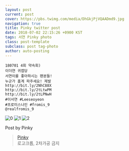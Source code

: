 ```yaml
---
layout: post
current: post
cover: https://pbs.twimg.com/media/DhGkjPjVQAADmd9.jpg
navigation: true
title: Pinky twitter post
date: 2018-07-02 22:15:26 +0900 KST
tags: 서연 Pinky photo
class: post-template
subclass: post tag-photo
author: auto-posting
---
```


```  
180701 4회 약속회)  
이더연 귀엽당   
서연이를 좋아하시는 팬분들!  
누군가 홈계 파주세요! 제발   
http://bit.ly/2NhC88X   
http://bit.ly/2tLtwPM   
http://bit.ly/2tLPNwH   
#이서연 #Leeseoyeon  
#프로미스나인 #fromis_9  
@realfromis_9  

```

![0](https://pbs.twimg.com/media/DhGkhihU0AAEl85.jpg)
![1](https://pbs.twimg.com/media/DhGkiohVQAAafve.jpg)
![2](https://pbs.twimg.com/media/DhGkjPjVQAADmd9.jpg)


Post by Pinky

> [Pinky](https://twitter.com/pinkypic7)  
  로고크롭, 2차가공 금지